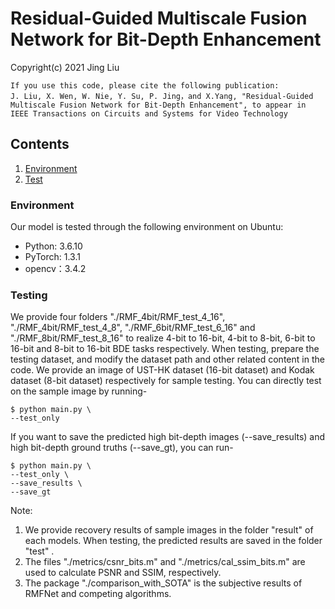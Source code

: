 #  Residual-Guided Multiscale Fusion Network for Bit-Depth Enhancement
Copyright(c) 2021 Jing Liu
```
If you use this code, please cite the following publication:
J. Liu, X. Wen, W. Nie, Y. Su, P. Jing，and X.Yang, "Residual-Guided Multiscale Fusion Network for Bit-Depth Enhancement", to appear in IEEE Transactions on Circuits and Systems for Video Technology
```
## Contents

1. [Environment](#1)
2. [Test](#2)


<h3 id="1">Environment</h3>
Our model is tested through the following environment on Ubuntu:

- Python: 3.6.10
- PyTorch: 1.3.1
- opencv：3.4.2

### Testing
We provide four folders "./RMF_4bit/RMF_test_4_16", "./RMF_4bit/RMF_test_4_8", "./RMF_6bit/RMF_test_6_16" and "./RMF_8bit/RMF_test_8_16" to realize 4-bit to 16-bit, 4-bit to 8-bit, 6-bit to 16-bit and 8-bit to 16-bit BDE tasks respectively. When testing, prepare the testing dataset, and modify the dataset path and other related content in the code. We provide an image of UST-HK dataset (16-bit dataset)  and Kodak dataset (8-bit dataset) respectively for sample testing. You can directly test on the sample image by running-

```
$ python main.py \
--test_only
```
If you want to save the predicted high bit-depth images (--save_results) and high bit-depth ground truths (--save_gt), you can  run-

```
$ python main.py \
--test_only \
--save_results \
--save_gt
```

Note: 

1. We provide recovery results of  sample images in the folder "result" of each models. When testing, the predicted results are saved in the folder "test" .
2. The files "./metrics/csnr_bits.m" and "./metrics/cal_ssim_bits.m" are used to calculate PSNR and SSIM, respectively.
3. The package "./comparison_with_SOTA"  is the subjective results of RMFNet and competing algorithms.
